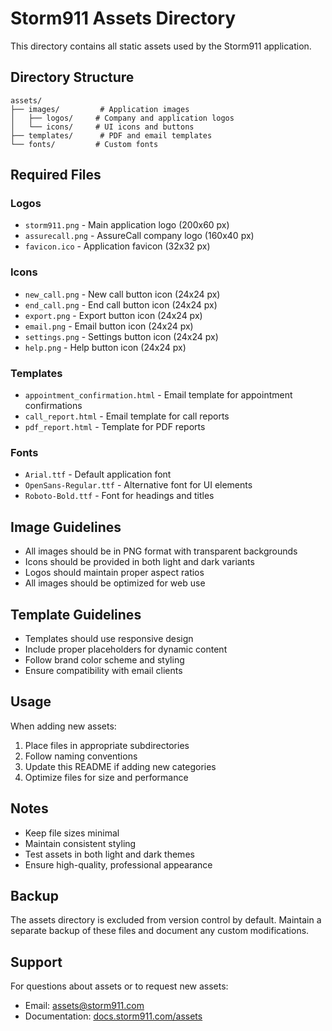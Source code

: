 # Storm911 Assets Directory

This directory contains all static assets used by the Storm911 application.

## Directory Structure

```
assets/
├── images/         # Application images
│   ├── logos/     # Company and application logos
│   └── icons/     # UI icons and buttons
├── templates/      # PDF and email templates
└── fonts/         # Custom fonts
```

## Required Files

### Logos
- `storm911.png` - Main application logo (200x60 px)
- `assurecall.png` - AssureCall company logo (160x40 px)
- `favicon.ico` - Application favicon (32x32 px)

### Icons
- `new_call.png` - New call button icon (24x24 px)
- `end_call.png` - End call button icon (24x24 px)
- `export.png` - Export button icon (24x24 px)
- `email.png` - Email button icon (24x24 px)
- `settings.png` - Settings button icon (24x24 px)
- `help.png` - Help button icon (24x24 px)

### Templates
- `appointment_confirmation.html` - Email template for appointment confirmations
- `call_report.html` - Email template for call reports
- `pdf_report.html` - Template for PDF reports

### Fonts
- `Arial.ttf` - Default application font
- `OpenSans-Regular.ttf` - Alternative font for UI elements
- `Roboto-Bold.ttf` - Font for headings and titles

## Image Guidelines

- All images should be in PNG format with transparent backgrounds
- Icons should be provided in both light and dark variants
- Logos should maintain proper aspect ratios
- All images should be optimized for web use

## Template Guidelines

- Templates should use responsive design
- Include proper placeholders for dynamic content
- Follow brand color scheme and styling
- Ensure compatibility with email clients

## Usage

When adding new assets:
1. Place files in appropriate subdirectories
2. Follow naming conventions
3. Update this README if adding new categories
4. Optimize files for size and performance

## Notes

- Keep file sizes minimal
- Maintain consistent styling
- Test assets in both light and dark themes
- Ensure high-quality, professional appearance

## Backup

The assets directory is excluded from version control by default. Maintain a separate backup of these files and document any custom modifications.

## Support

For questions about assets or to request new assets:
- Email: assets@storm911.com
- Documentation: [docs.storm911.com/assets](https://docs.storm911.com/assets)
